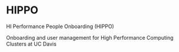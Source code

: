# HIPPO
HI Performance People Onboarding (HIPPO)

Onboarding and user management for High Performance Computing Clusters at UC Davis
